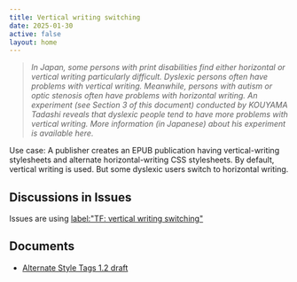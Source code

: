 ```yaml
---
title: Vertical writing switching
date: 2025-01-30
active: false
layout: home
---
```


> *In Japan, some persons with print disabilities find either horizontal or vertical writing particularly difficult. Dyslexic persons often have problems with vertical writing. Meanwhile, persons with autism or optic stenosis often have problems with horizontal writing. An experiment (see Section 3 of this document) conducted by KOUYAMA Tadashi reveals that dyslexic people tend to have more problems with vertical writing. More information (in Japanese) about his experiment is available here.*

Use case: A publisher creates an EPUB publication having vertical-writing stylesheets and alternate horizontal-writing CSS stylesheets. By default, vertical writing is used. But some dyslexic users switch to horizontal writing.

## Discussions in Issues

Issues are using [label:"TF: vertical writing switching" ](https://github.com/w3c/publishingcg/issues?q=label%3A%22TF%3A+vertical+writing+switching%22+)  

## Documents

* [Alternate Style Tags 1.2 draft](https://htmlpreview.github.io/?https://github.com/w3c/publishingcg/blob/master/TaskForces/vertical-writing-switching/altss-tags.html)
